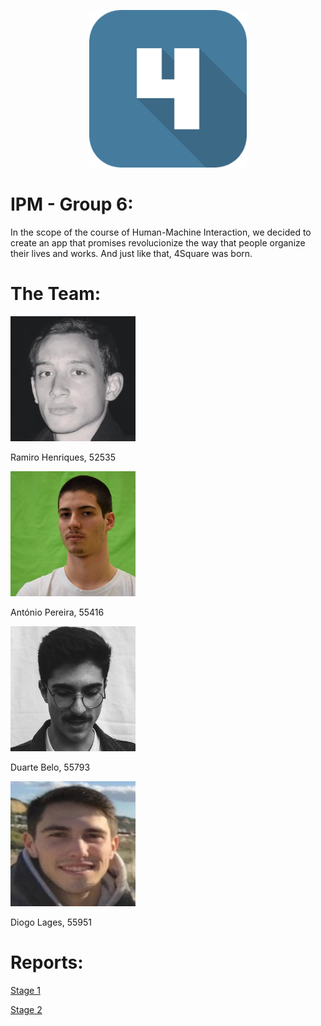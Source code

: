 <title> 4Square </title>
<p align="center">
    <img src="Logo.png" width="50%" height="50%"/>
</p>

# IPM - Group 6:

In the scope of the course of Human-Machine Interaction, we decided to create an app that promises revolucionize
the way that people organize their lives and works. And just like that, 4Square was born.

# The Team:

<img src="ram.jpg" alt="hi" width="200" height="200" class="inline"/>

Ramiro Henriques, 52535

<img src="toni.jpg" alt="hi" width="200" height="200" class="inline"/>

António Pereira, 55416

<img src="dudu.jpg" alt="hi" width="200" height="200" class="inline"/>

Duarte Belo, 55793

<img src="lagi.jpg" alt="hi" width="200" height="200" class="inline"/>

Diogo Lages, 55951

# Reports:

<a href="G_06_Stage1.pdf">Stage 1</a><br>

<a href="G_06_Stage2.pdf">Stage 2</a><br>
